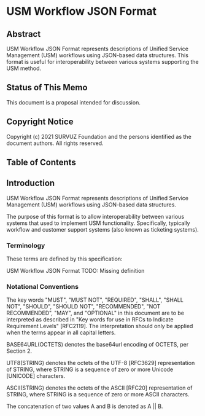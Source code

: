 # USM Workflow JSON Format

## Abstract

USM Workflow JSON Format represents descriptions of Unified Service 
Management (USM) workflows using JSON-based data structures. This 
format is useful for interoperability between various systems
supporting the USM method.

## Status of This Memo

This document is a proposal intended for discussion.

## Copyright Notice

Copyright (c) 2021 SURVUZ Foundation and the persons identified as the
document authors. All rights reserved.

## Table of Contents

## Introduction

USM Workflow JSON Format represents descriptions of Unified Service 
Management (USM) workflows using JSON-based data structures. 

The purpose of this format is to allow interoperability between 
various systems that used to implement USM functionality. Specifically,
typically workflow and customer support systems (also known as ticketing
systems).

### Terminology

These terms are defined by this specification:

USM Workflow JSON Format
    TODO: Missing definition

### Notational Conventions

The key words "MUST", "MUST NOT", "REQUIRED", "SHALL", "SHALL NOT",
"SHOULD", "SHOULD NOT", "RECOMMENDED", "NOT RECOMMENDED", "MAY", and
"OPTIONAL" in this document are to be interpreted as described in
"Key words for use in RFCs to Indicate Requirement Levels" [RFC2119].
The interpretation should only be applied when the terms appear in
all capital letters.

BASE64URL(OCTETS) denotes the base64url encoding of OCTETS, per
Section 2.

UTF8(STRING) denotes the octets of the UTF-8 [RFC3629] representation
of STRING, where STRING is a sequence of zero or more Unicode
[UNICODE] characters.

ASCII(STRING) denotes the octets of the ASCII [RFC20] representation
of STRING, where STRING is a sequence of zero or more ASCII
characters.

The concatenation of two values A and B is denoted as A || B.

